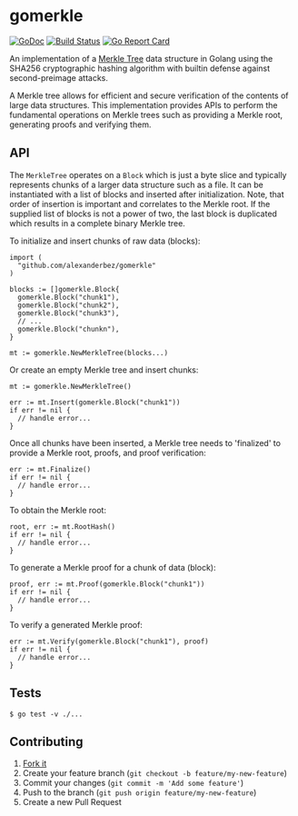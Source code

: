 # gomerkle

[![GoDoc](https://godoc.org/github.com/alexanderbez/gomerkle?status.svg)](https://godoc.org/github.com/alexanderbez/gomerkle)
[![Build Status](https://travis-ci.org/alexanderbez/gomerkle.svg?branch=master)](https://travis-ci.org/alexanderbez/gomerkle)
[![Go Report Card](https://goreportcard.com/badge/github.com/alexanderbez/gomerkle)](https://goreportcard.com/report/github.com/alexanderbez/gomerkle)

An implementation of a [Merkle Tree](https://en.wikipedia.org/wiki/Merkle_tree)
data structure in Golang using the SHA256 cryptographic hashing algorithm with
builtin defense against second-preimage attacks.

A Merkle tree allows for efficient and secure verification of the contents of
large data structures. This implementation provides APIs to perform the fundamental
operations on Merkle trees such as providing a Merkle root, generating proofs and
verifying them.

## API

The `MerkleTree` operates on a `Block` which is just a byte slice and typically
represents chunks of a larger data structure such as a file. It can be instantiated
with a list of blocks and inserted after initialization. Note, that order of
insertion is important and correlates to the Merkle root. If the supplied list of
blocks is not a power of two, the last block is duplicated which results in a
complete binary Merkle tree.

To initialize and insert chunks of raw data (blocks):

```golang
import (
  "github.com/alexanderbez/gomerkle"
)

blocks := []gomerkle.Block{
  gomerkle.Block("chunk1"),
  gomerkle.Block("chunk2"),
  gomerkle.Block("chunk3"),
  // ...
  gomerkle.Block("chunkn"),
}

mt := gomerkle.NewMerkleTree(blocks...)
```

Or create an empty Merkle tree and insert chunks:

```golang
mt := gomerkle.NewMerkleTree()

err := mt.Insert(gomerkle.Block("chunk1"))
if err != nil {
  // handle error...
}
```

Once all chunks have been inserted, a Merkle tree needs to 'finalized' to provide
a Merkle root, proofs, and proof verification:

```golang
err := mt.Finalize()
if err != nil {
  // handle error...
}
```

To obtain the Merkle root:

```golang
root, err := mt.RootHash()
if err != nil {
  // handle error...
}
```

To generate a Merkle proof for a chunk of data (block):

```golang
proof, err := mt.Proof(gomerkle.Block("chunk1"))
if err != nil {
  // handle error...
}
```

To verify a generated Merkle proof:

```golang
err := mt.Verify(gomerkle.Block("chunk1"), proof)
if err != nil {
  // handle error...
}
```

## Tests

```shell
$ go test -v ./...
```

## Contributing

1. [Fork it](https://github.com/alexanderbez/gomerkle/fork)
2. Create your feature branch (`git checkout -b feature/my-new-feature`)
3. Commit your changes (`git commit -m 'Add some feature'`)
4. Push to the branch (`git push origin feature/my-new-feature`)
5. Create a new Pull Request
